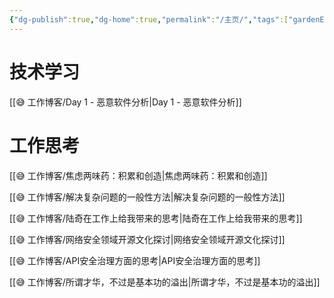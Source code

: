 ```yaml
---
{"dg-publish":true,"dg-home":true,"permalink":"/主页/","tags":["gardenEntry"],"dgPassFrontmatter":true,"created":"2023-12-19T12:38:19.444+08:00"}
---
```


# 技术学习

[[😅 工作博客/Day 1 - 恶意软件分析\|Day 1 - 恶意软件分析]]

# 工作思考

[[😅 工作博客/焦虑两味药：积累和创造\|焦虑两味药：积累和创造]]

[[😅 工作博客/解决复杂问题的一般性方法\|解决复杂问题的一般性方法]]

[[😅 工作博客/陆奇在工作上给我带来的思考\|陆奇在工作上给我带来的思考]]

[[😅 工作博客/网络安全领域开源文化探讨\|网络安全领域开源文化探讨]]

[[😅 工作博客/API安全治理方面的思考\|API安全治理方面的思考]]

[[😅 工作博客/所谓才华，不过是基本功的溢出\|所谓才华，不过是基本功的溢出]]

